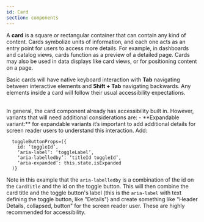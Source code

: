 ```yaml
---
id: Card
section: components
---
```


A **card** is a square or rectangular container that can contain any kind of content. Cards symbolize units of information, and each one acts as an entry point for users to access more details. For example, in dashboards and catalog views, cards function as a preview of a detailed page. Cards may also be used in data displays like card views, or for positioning content on a page.

Basic cards will have native keyboard interaction with **Tab** navigating between interactive elements and **Shift + Tab** navigating backwards. Any elements inside a card will follow their usual accessibility expectations. 

<br/>
In general, the card component already has accessibility built in. However, variants that will need additional considerations are:
- **Expandable variant:** for expandable variants it’s important to add additional details for screen reader users to understand this interaction. 
Add:

  ```
    toggleButtonProps=({
      id: ‘toggleId’, 
      ‘aria-label’: ‘toggleLabel’, 
      ‘aria-labelledby’: ‘titleId toggleId’, 
      ‘aria-expanded’: this.state.isExpanded
    )}
  ```
  Note in this example that the `aria-labelledby` is a combination of the id on the `CardTitle` and the id on the toggle button. This will then combine the card title and the toggle button's label (this is the `aria-label` with text defining the toggle button, like "Details") and create something like "Header Details, collapsed, button" for the screen reader user. These are highly recommended for accessibility.
